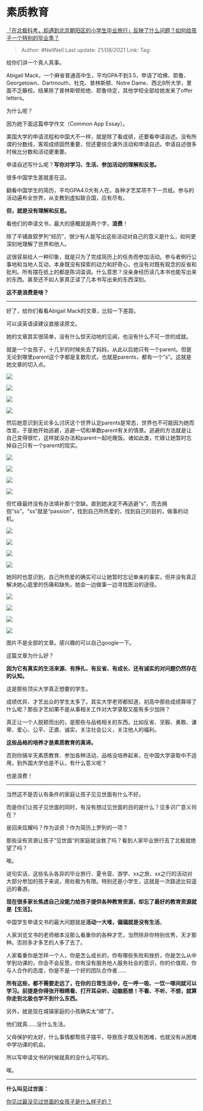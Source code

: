 # 素质教育
[「在北极科考，却遇到北京朝阳区的小学生毕业旅行」反映了什么问题？如何给孩子一个特别的毕业季？](https://www.zhihu.com/question/461429592/answer/1921513638)

> Author: #NellNell 
> Last update: *21/08/2021* 
> Link:
> Tag:  

给你们讲一个真人真事。

Abigail Mack，一个麻省普通高中生，平均GPA不到3.5，申请了哈佛、耶鲁、Georgetown、Dartmouth、杜克、普林斯顿、Notre Dame、西北8所大学，里面不乏藤校。结果除了普林斯顿拒绝、耶鲁待定，其他学校全部给她发来了offer letters。

为什么呢？

因为她下面这篇申学作文（Common App Essay）。

美国大学的申请流程和中国大不一样，就是除了看成绩，还要看申请自述。没有所谓的分数线，客观成绩固然重要，但还要综合课外活动和申请自述。申请自述很多时候比分数和活动更重要。

申请自述写什么呢？**写你对学习、生活、参加活动的理解和反思。**

很多中国学生差就差在这。

翻看中国学生的简历，平均GPA4.0大有人在。各种才艺奖项不下一页纸。参与的活动遍布全世界，从支教到虚拟联合国，应有尽有。

**但，就是没有理解和反思。**

看他们的申请文书，最大的感概就是两个字，**浪费**！

除了平铺直叙罗列“经历”，很少有人能写出这些活动对自己的意义是什么，如何更深刻地理解了世界和他人。

这很容易给人一种印象，就是只为了完成简历上的任务而参加活动。参与者例行公事地和当地人互动，本身既没有探索的动力和好奇心，也没有对既有观念的反省和批判。所有摆在纸上的都是陈词滥调。什么意思？没亲身经历读几本书也能写出来的东西。甚至还不如人家真正读了几本书写出来的东西深刻。

**这不是浪费是啥？**

---

好了，给你们看看Abigail Mack的文章，比较一下差距。

可以读英语读建议直接读原文。

她的文章其实很简单，没有什么惊天动地的见闻，也没有什么不可一世的成就。

就是一个女孩子，十几岁的时候失去了妈妈，从此以后她只有一个parent。但是无论到哪里parent这个字都是复数形式，也就是parents，都有一个“s”。这就是她文章的切入点。

![](https://pic2.zhimg.com/50/v2-ea95f1d3c48173f1fe38c65ec352dc8d_720w.jpg?source=c8b7c179)

![](https://pic2.zhimg.com/80/v2-ea95f1d3c48173f1fe38c65ec352dc8d_720w.jpg?source=c8b7c179)

![](https://pic1.zhimg.com/50/v2-a5cb5c15cf38ce70a9cda8d4625b835a_720w.jpg?source=c8b7c179)

![](https://pic1.zhimg.com/80/v2-a5cb5c15cf38ce70a9cda8d4625b835a_720w.jpg?source=c8b7c179)

  

然后她意识到无论多么讨厌这个世界认定parents是常态，世界也不可能因为她而改变。于是她开始逃避，逃避一切和单数parent有关的情景。逃避的方法就是让自己变得很忙，这样就没办法和parent一起吃晚饭。诸如此类，忙碌让她暂时忘掉自己只有一个parent的现实。

![](https://pica.zhimg.com/50/v2-2f7c866e9d0a09e79e3f9f23770b5067_720w.jpg?source=c8b7c179)

![](https://pica.zhimg.com/80/v2-2f7c866e9d0a09e79e3f9f23770b5067_720w.jpg?source=c8b7c179)

![](https://pic3.zhimg.com/50/v2-b45a71c2e3424ee4a5e98da7cf9f7557_720w.jpg?source=c8b7c179)

![](https://pic3.zhimg.com/80/v2-b45a71c2e3424ee4a5e98da7cf9f7557_720w.jpg?source=c8b7c179)

  

但忙碌最终没有办法填补那个空缺。直到她决定不再逃避“s”，而去拥抱“ss”。“ss”就是“passion”，找到自己所热爱的，找到自己的目的，做事的动机。

![](https://pic2.zhimg.com/50/v2-f93de9d8e0ee87d0941911a4a6b7fb13_720w.jpg?source=c8b7c179)

![](https://pic2.zhimg.com/80/v2-f93de9d8e0ee87d0941911a4a6b7fb13_720w.jpg?source=c8b7c179)

![](https://pic3.zhimg.com/50/v2-0acf817d52d54781ca440b13dc0a4e10_720w.jpg?source=c8b7c179)

![](https://pic3.zhimg.com/80/v2-0acf817d52d54781ca440b13dc0a4e10_720w.jpg?source=c8b7c179)

她同时也意识到，自己所热爱的确实可以让她暂时忘记单亲的事实，但并没有真正解决她心底里的伤痛和缺失。她会一边做事一边寻找医治的途径。

![](https://pic1.zhimg.com/50/v2-e00e756ec6c9a331f8b18e78e5936693_720w.jpg?source=c8b7c179)

![](https://pic1.zhimg.com/80/v2-e00e756ec6c9a331f8b18e78e5936693_720w.jpg?source=c8b7c179)

![](https://pic2.zhimg.com/50/v2-e6e0c9f88a3299dd998cf07519fe4490_720w.jpg?source=c8b7c179)

![](https://pic2.zhimg.com/80/v2-e6e0c9f88a3299dd998cf07519fe4490_720w.jpg?source=c8b7c179)

图片不是全部的文章。感兴趣的可以自己google一下。

这篇文章为什么好？

**因为它有真实的生活来源、有挣扎、有反省、有成长、还有诚实的对问题仍然存在的认知。**

这是那些顶尖大学真正想要的学生。

成绩优异、才艺出众的学生太多了。其实大学老师都知道，初高中那些成绩算得了什么呢？那些才艺如果不是从事相关工作对大学录取又能有多少加持？

真正让一个人脱颖而出的，是那些与品格相关的东西。比如反省、坚毅、勇敢、谦卑、爱心、公平、正直、诚实，关注社会公义，关注他人的福利。

**这些品格的培养才是素质教育的真谛。**

否则你搞半天素质教育、参加各种活动，品格没培养起来，在中国大学录取中不适用，到外国大学也是不认，有什么意义呢？

也是浪费！

---

当然这不是否认有条件的家庭让孩子见见世面有什么不好。

而是你们让孩子见世面的同时，有没有想过见世面的目的是什么？见多识广意义何在？

是回来炫耀吗？作为谈资？作为简历上罗列的一项？

那些没有资源让孩子“见世面”的家庭就没救了吗？看到人家毕业旅行去了北极就绝望了吗？

唉。

说句实话，这些名头各异的毕业旅行、夏令营、游学、xx之旅、xx之行的活动对大部分参加的孩子来说，用处极为有限。特别还是小学生，这就是一次路途比较遥远的春游。

**现在很多家长焦虑自己没能力给孩子提供各种教育资源，却忘了最好的教育资源就是【生活】。**

中国学生申请文书的最大问题就是**活动一大堆，偏偏就是没有生活**。

人家浏览文书的老师根本没那么看重你的各种才艺，当然除非你特别优秀，天才那种。否则多才多艺的人多了去了。

人家看重你是怎样一个人，你是怎么成长的，你有哪些失败和挫折，你是怎么从中学到功课的，你会不会反思，你有没有服务他人服务社会的意识，你的价值观，你与人合作的态度，你是不是一个好的团队合作者……

**所有这些，都不需要走远了，在你的日常生活中，在一呼一吸、一饮一啄间就可以学习。前提是你得张开眼睛看、打开耳朵听、动脑筋想！不看、不听、不想，就算你走到北极也学不到什么东西。**

另外，就是现在城镇家庭的小孩确实太“顺”了。

他们就真……没什么生活。

父母保护的太好，什么事情都帮孩子摆平，导致孩子既没有困难，也就没有从困难中学功课的机会。

所以写申请文书的时候就真的没什么可写的。

唉。

---

**什么叫见过世面：**

[你见过最没见过世面的女孩子是什么样子的？](https://www.zhihu.com/question/296166690/answer/863271430)
